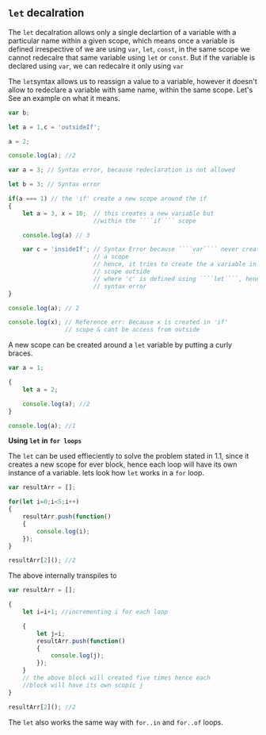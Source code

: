 ## `let` decalration 

The `let` decalration allows only a single declartion of a variable with a particular name within a given scope, which means once a variable is defined irrespective of we are using `var`, `let`, `const`, in the same scope we cannot redecalre that same variable using `let` or `const`. But if the variable is declared using `var`, we can redecalre it only using `var`

The `let`syntax allows us to reassign a value to a variable, however it doesn't allow to redeclare a variable with same name, within the same scope. Let's See an example on what it means.

````javascript
var b;

let a = 1,c = 'outsideIf';

a = 2;

console.log(a); //2

var a = 3; // Syntax error, because redeclaration is not allowed

let b = 3; // Syntax error

if(a === 1) // the 'if' create a new scope around the if
{
    let a = 3, x = 10;  // this creates a new variable but 
                        //within the ````if```` scope

    console.log(a) // 3

    var c = 'insideIf'; // Syntax Error because ````var```` never creates
                        // a scope 
                        // hence, it tries to create the a variable in the 
                        // scope outside
                        // where 'c' is defined using ````let````, hence 
                        // syntax error
}

console.log(a); // 2

console.log(x); // Reference err: Because x is created in 'if'
                // scope & cant be access from outside
````

A new scope can be created around a `let` variable by putting a curly braces.

````javascript
var a = 1;

{
    let a = 2;

    console.log(a); //2
}

console.log(a); //1
````

**Using `let` in `for loops`**

The `let` can be used effieciently to solve the problem stated in 1.1, since it creates a new scope for ever block, hence each loop will have its own instance of a variable. lets look how `let` works in a `for` loop.

````javascript
var resultArr = [];

for(let i=0;i<5;i++)
{
    resultArr.push(function()
    {
        console.log(i);
    });
}

resultArr[2](); //2
````

The above internally transpiles to 

````javascript
var resultArr = [];

{
    let i=i+1; //incrementing i for each loop 

    {                       
        let j=i;
        resultArr.push(function()
        {
            console.log(j);
        });
    }
    // the above block will created five times hence each 
    //block will have its own scopic j
}

resultArr[2](); //2
````

The `let` also works the same way with `for..in` and `for..of` loops.
